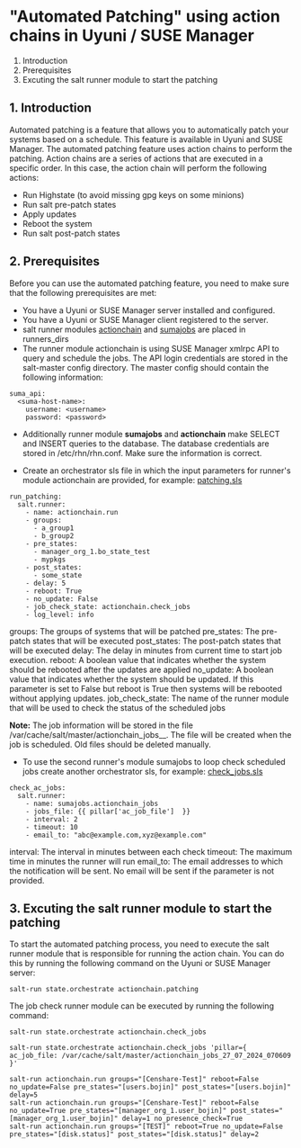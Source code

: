 # "Automated Patching" using action chains in Uyuni / SUSE Manager
1. Introduction
2. Prerequisites
3. Excuting the salt runner module to start the patching


## 1. Introduction
Automated patching is a feature that allows you to automatically patch your systems based on a schedule. This feature is available in Uyuni and SUSE Manager. The automated patching feature uses action chains to perform the patching. Action chains are a series of actions that are executed in a specific order. In this case, the action chain will perform the following actions:
* Run Highstate (to avoid missing gpg keys on some minions)
* Run salt pre-patch states
* Apply updates 
* Reboot the system
* Run salt post-patch states

## 2. Prerequisites
Before you can use the automated patching feature, you need to make sure that the following prerequisites are met:
* You have a Uyuni or SUSE Manager server installed and configured.
* You have a Uyuni or SUSE Manager client registered to the server.
* salt runner modules [actionchain](../_runners/actionchain.py) and [sumajobs](../_runners/sumajobs.py) are placed in runners_dirs
* The runner module actionchain is using SUSE Manager xmlrpc API to query and schedule the jobs. The API login credentials are stored in the salt-master config directory. The master config should contain the following information:
```
suma_api:
  <suma-host-name>:
    username: <username>
    password: <password>
```
* Additionally runner module __sumajobs__ and __actionchain__ make SELECT and INSERT queries to the database. The database credentials are stored in /etc/rhn/rhn.conf. Make sure the information is correct.



* Create an orchestrator sls file in which the input parameters for runner's module actionchain are provided, for example: [patching.sls](patching.sls)
```
run_patching:
  salt.runner:
    - name: actionchain.run 
    - groups:
      - a_group1
      - b_group2
    - pre_states:
      - manager_org_1.bo_state_test
      - mypkgs
    - post_states:
      - some_state
    - delay: 5
    - reboot: True
    - no_update: False
    - job_check_state: actionchain.check_jobs
    - log_level: info
```
groups: The groups of systems that will be patched
pre_states: The pre-patch states that will be executed
post_states: The post-patch states that will be executed
delay: The delay in minutes from current time to start job execution.
reboot: A boolean value that indicates whether the system should be rebooted after the updates are applied
no_update: A boolean value that indicates whether the system should be updated. If this parameter is set to False but reboot is True then systems will be rebooted without applying updates.
job_check_state: The name of the runner module that will be used to check the status of the scheduled jobs

**Note:** The job information will be stored in the file /var/cache/salt/master/actionchain_jobs_<date>_<time>. The file will be created when the job is scheduled. Old files should be deleted manually.


* To use the second runner's module sumajobs to loop check scheduled jobs create another orchestrator sls, for example: [check_jobs.sls](check_jobs.sls)
```
check_ac_jobs:
  salt.runner:
    - name: sumajobs.actionchain_jobs
    - jobs_file: {{ pillar['ac_job_file']  }}
    - interval: 2
    - timeout: 10
    - email_to: "abc@example.com,xyz@example.com"
```
interval: The interval in minutes between each check
timeout: The maximum time in minutes the runner will run
email_to: The email addresses to which the notification will be sent. No email will be sent if the parameter is not provided.



## 3. Excuting the salt runner module to start the patching
To start the automated patching process, you need to execute the salt runner module that is responsible for running the action chain. You can do this by running the following command on the Uyuni or SUSE Manager server:
```
salt-run state.orchestrate actionchain.patching
```

The job check runner module can be executed by running the following command:
```
salt-run state.orchestrate actionchain.check_jobs

```
```
salt-run state.orchestrate actionchain.check_jobs 'pillar={ ac_job_file: /var/cache/salt/master/actionchain_jobs_27_07_2024_070609 }'
```
```
salt-run actionchain.run groups="[Censhare-Test]" reboot=False no_update=False pre_states="[users.bojin]" post_states="[users.bojin]" delay=5
salt-run actionchain.run groups="[Censhare-Test]" reboot=False no_update=True pre_states="[manager_org_1.user_bojin]" post_states="[manager_org_1.user_bojin]" delay=1 no_presence_check=True
salt-run actionchain.run groups="[TEST]" reboot=True no_update=False pre_states="[disk.status]" post_states="[disk.status]" delay=2
```
